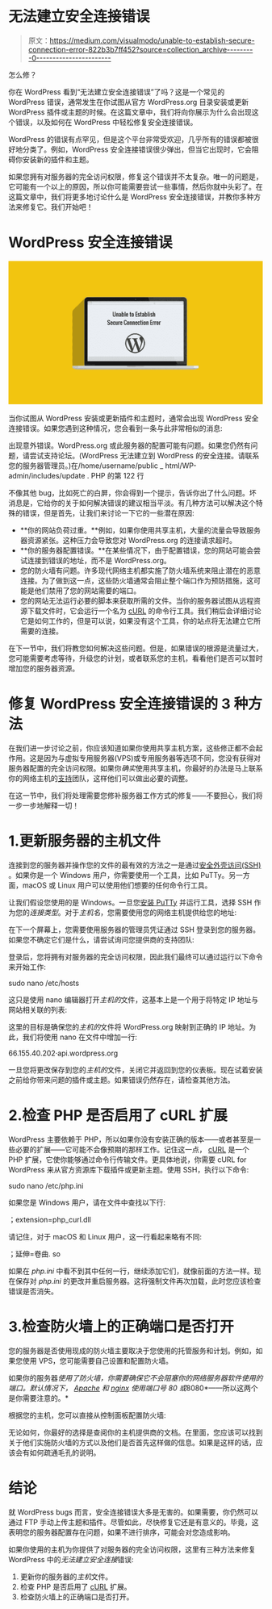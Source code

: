 # 无法建立安全连接错误

> 原文：<https://medium.com/visualmodo/unable-to-establish-secure-connection-error-822b3b7ff452?source=collection_archive---------0----------------------->

怎么修？

你在 WordPress 看到“无法建立安全连接错误”了吗？这是一个常见的 WordPress 错误，通常发生在你试图从官方 WordPress.org 目录安装或更新 WordPress 插件或主题的时候。在这篇文章中，我们将向你展示为什么会出现这个错误，以及如何在 WordPress 中轻松修复安全连接错误。

WordPress 的错误有点罕见，但是这个平台非常受欢迎，几乎所有的错误都被很好地分类了。例如，WordPress 安全连接错误很少弹出，但当它出现时，它会阻碍你安装新的插件和主题。

如果您拥有对服务器的完全访问权限，修复这个错误并不太复杂。唯一的问题是，它可能有一个以上的原因，所以你可能需要尝试一些事情，然后你就中头彩了。在这篇文章中，我们将更多地讨论什么是 WordPress 安全连接错误，并教你多种方法来修复它。我们开始吧！

# WordPress 安全连接错误

![](img/c1bd9006ca18d016455ccb33d5943de6.png)

当你试图从 WordPress 安装或更新插件和主题时，通常会出现 WordPress 安全连接错误。如果您遇到这种情况，您会看到一条与此非常相似的消息:

出现意外错误。WordPress.org 或此服务器的配置可能有问题。如果您仍然有问题，请尝试支持论坛。(WordPress 无法建立到 WordPress 的安全连接。请联系您的服务器管理员。)在/home/username/public _ html/WP-admin/includes/update . PHP 的第 122 行

不像其他 bug，比如死亡的白屏，你会得到一个提示，告诉你出了什么问题。坏消息是，它给你的关于如何解决错误的建议相当平淡。有几种方法可以解决这个特殊的错误，但是首先，让我们来讨论一下它的一些潜在原因:

*   **你的网站负荷过重。**例如，如果你使用共享主机，大量的流量会导致服务器资源紧张。这种压力会导致您对 WordPress.org 的连接请求超时。
*   **你的服务器配置错误。**在某些情况下，由于配置错误，您的网站可能会尝试连接到错误的地址，而不是 WordPress.org。
*   您的防火墙有问题。许多现代网络主机都实施了防火墙系统来阻止潜在的恶意连接。为了做到这一点，这些防火墙通常会阻止整个端口作为预防措施，这可能是他们禁用了您的网站需要的端口。
*   您的网站无法运行必要的脚本来获取所需的文件。当你的服务器试图从远程资源下载文件时，它会运行一个名为 [cURL](http://php.net/curl) 的命令行工具。我们稍后会详细讨论它是如何工作的，但是可以说，如果没有这个工具，你的站点将无法建立它所需要的连接。

在下一节中，我们将教您如何解决这些问题。但是，如果错误的根源是流量过大，您可能需要考虑等待，升级您的计划，或者联系您的主机，看看他们是否可以暂时增加您的服务器资源。

# 修复 WordPress 安全连接错误的 3 种方法

在我们进一步讨论之前，你应该知道如果你使用共享主机方案，这些修正都不会起作用。这是因为与虚拟专用服务器(VPS)或专用服务器等选项不同，您没有获得对服务器配置的完全访问权限。如果你*确实*使用共享主机，你最好的办法是马上联系你的网络主机的[支持](https://visualmodo.com/)团队，这样他们可以做出必要的调整。

在这一节中，我们将处理需要您修补服务器工作方式的修复——不要担心，我们将一步一步地解释一切！

# 1.更新服务器的主机文件

连接到您的服务器并操作您的文件的最有效的方法之一是通过[安全外壳访问(SSH)](https://en.wikipedia.org/wiki/Secure_Shell) 。如果你是一个 Windows 用户，你需要使用一个工具，比如 PuTTy。另一方面，macOS 或 Linux 用户可以使用他们想要的任何命令行工具。

让我们假设您使用的是 Windows。一旦您[安装 PuTTy](https://www.ssh.com/ssh/putty/windows/install) 并运行工具，选择 SSH 作为您的*连接类型*。对于*主机名*，您需要使用您的网络主机提供给您的地址:

在下一个屏幕上，您需要使用服务器的管理员凭证通过 SSH 登录到您的服务器。如果您不确定它们是什么，请尝试询问您提供商的支持团队:

登录后，您将拥有对服务器的完全访问权限，因此我们最终可以通过运行以下命令来开始工作:

sudo nano /etc/hosts

这只是使用 nano 编辑器打开*主机的*文件，这基本上是一个用于将特定 IP 地址与网站相关联的列表:

这里的目标是确保您的*主机的*文件将 WordPress.org 映射到正确的 IP 地址。为此，我们将使用 nano 在文件中增加一行:

66.155.40.202·api.wordpress.org

一旦您将更改保存到您的*主机的*文件，关闭它并返回到您的仪表板。现在试着安装之前给你带来问题的插件或主题。如果错误仍然存在，请检查其他方法。

# 2.检查 PHP 是否启用了 cURL 扩展

WordPress 主要依赖于 PHP，所以如果你没有安装正确的版本——或者甚至是一些必要的扩展——它可能不会像预期的那样工作。记住这一点， [cURL](http://php.net/curl) 是一个 PHP 扩展，它使你能够通过命令行传输文件。更具体地说，你需要 cURL for WordPress 来从官方资源库下载插件或更新主题。使用 SSH，执行以下命令:

sudo nano /etc/php.ini

如果您是 Windows 用户，请在文件中查找以下行:

；extension=php_curl.dll

请记住，对于 macOS 和 Linux 用户，这一行看起来略有不同:

；延伸=卷曲. so

如果在 *php.ini* 中看不到其中任何一行，继续添加它们，就像前面的方法一样。现在保存对 *php.ini* 的更改并重启服务器。这将强制文件再次加载，此时您应该检查错误是否消失。

# 3.检查防火墙上的正确端口是否打开

您的服务器是否使用现成的防火墙主要取决于您使用的托管服务和计划。例如，如果您使用 VPS，您可能需要自己设置和配置防火墙。

如果你的服务器*使用了防火墙，你需要确保它不会阻塞你的网络服务器软件使用的端口。默认情况下， [Apache](https://httpd.apache.org/) 和 [nginx](https://nginx.org/en/) 使用端口号 *80* 或*8080*——所以这两个是你需要注意的。*

根据您的主机，您可以直接从控制面板配置防火墙:

无论如何，你最好的选择是查阅你的主机提供商的文档。在里面，您应该可以找到关于他们实施防火墙的方式以及他们是否首先这样做的信息。如果是这样的话，应该会有如何疏通毛孔的说明。

# 结论

就 WordPress bugs 而言，安全连接错误大多是无害的。如果需要，你仍然可以通过 FTP 手动上传主题和插件。尽管如此，尽快修复它还是有意义的。毕竟，这表明您的服务器配置存在问题，如果不进行排序，可能会对您造成影响。

如果你使用的主机为你提供了对服务器的完全访问权限，这里有三种方法来修复 WordPress 中的*无法建立安全连接*错误:

1.  更新你的服务器的*主机*文件。
2.  检查 PHP 是否启用了 [cURL](http://php.net/curl) 扩展。
3.  检查防火墙上的正确端口是否打开。